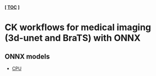﻿**[ [TOC](../README.md) ]**

# CK workflows for medical imaging (3d-unet and BraTS) with ONNX

## ONNX models

* [CPU](https://github.com/mlcommons/ck-mlops/tree/main/program/mlperf-inference-bench-medical-imaging-onnx-cpu)

